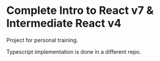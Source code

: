 # Complete Intro to React v7 & Intermediate React v4

Project for personal training.

Typescript implementation is done in a different repo.

